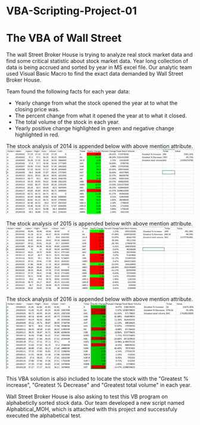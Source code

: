 # VBA-Scripting-Project-01
# The VBA of Wall Street
The wall Street Broker House is trying to analyze real stock market data and find some critical statistic about stock market data. Year long collection of data is being accrued and sorted by year in MS excel file. Our analytic team used Visual Basic Macro to find the exact data demanded by Wall Street Broker House.

Team found the following facts for each year data:
* Yearly change from what the stock opened the year at to what the closing price was.
* The percent change from what it opened the year at to what it closed.
* The total volume of the stock in each year.
* Yearly positive change highlighted in green and negative change highlighted in red.

The stock analysis of 2014 is appended below with above mention attribute.
![GitHub Logo](https://github.com/obaid8712/VBA-Scripting-Project-01/blob/master/Image/2014Data.PNG)

The stock analysis of 2015 is appended below with above mention attribute.
![GitHub Logo](https://github.com/obaid8712/VBA-Scripting-Project-01/blob/master/Image/2015Data.PNG)

The stock analysis of 2016 is appended below with above mention attribute.
![GitHub Logo](https://github.com/obaid8712/VBA-Scripting-Project-01/blob/master/Image/2016Data.PNG)

This VBA solution is also included to locate the stock with the "Greatest % increase", "Greatest % Decrease" and "Greatest total volume" in each year. 

Wall Street Broker House is also asking to test this VB program on alphabeticlly sorted stock data. Our team developed a new script named Alphabtical_MOH, which is attached with this project and successfuly executed the alphabetical test.   

